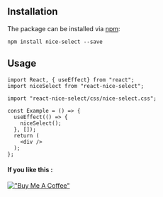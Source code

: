 ## Installation

The package can be installed via [npm](https://github.com/npm/cli):

```
npm install nice-select --save
```

## Usage

    import React, { useEffect} from "react";
    import niceSelect from "react-nice-select";

    import "react-nice-select/css/nice-select.css";

    const Example = () => {
      useEffect(() => {
    	niceSelect();
      }, []);
      return (
        <div />
      );
    };

#### If you like this :
[!["Buy Me A Coffee"](https://www.buymeacoffee.com/assets/img/custom_images/orange_img.png)](https://www.buymeacoffee.com/sabujhasansarkr)
